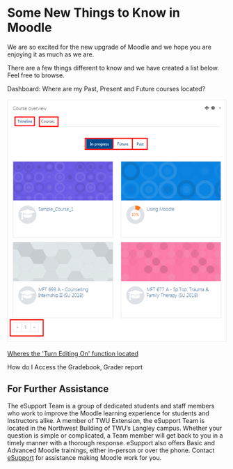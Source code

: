 # Some New Things to Know in Moodle

We are so excited for the new upgrade of Moodle and we hope you are enjoying it as much as we are.

There are a few things different to know and we have created a list below. Feel free to browse.

Dashboard: Where are my Past, Present and Future courses located?

![](../.gitbook/assets/dashboard.png)

[Wheres the 'Turn Editing On' function located]()

How do I Access the Gradebook, Grader report





## For Further Assistance

The eSupport Team is a group of dedicated students and staff members who work to improve the Moodle learning experience for students and Instructors alike. A member of TWU Extension, the eSupport Team is located in the Northwest Building of TWU’s Langley campus. Whether your question is simple or complicated, a Team member will get back to you in a timely manner with a thorough response. eSupport also offers Basic and Advanced Moodle trainings, either in-person or over the phone. Contact [eSupport](https://trinitywestern.teamdynamix.com/TDClient/Requests/ServiceDet?ID=16141) for assistance making Moodle work for you.
